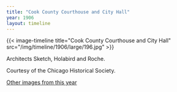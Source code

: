 ```yaml
---
title: "Cook County Courthouse and City Hall"
year: 1906
layout: timeline
---
```


{{< image-timeline title="Cook County Courthouse and City Hall" src="/img/timeline/1906/large/196.jpg" >}}


Architects Sketch, Holabird and Roche. 

Courtesy of the Chicago Historical Society.  

[Other images from this year](/historical/timeline/1906)